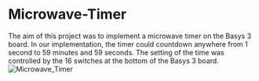 # Microwave-Timer

The aim of this project was to implement a microwave timer on the Basys 3 board. 
In our implementation, the timer could countdown anywhere from 1 second to 59 minutes and 59 seconds. 
The setting of the time was controlled by the 16 switches at the bottom of the Basys 3 board. 
![Microwave_Timer](Microwave%20Timer.gif)
